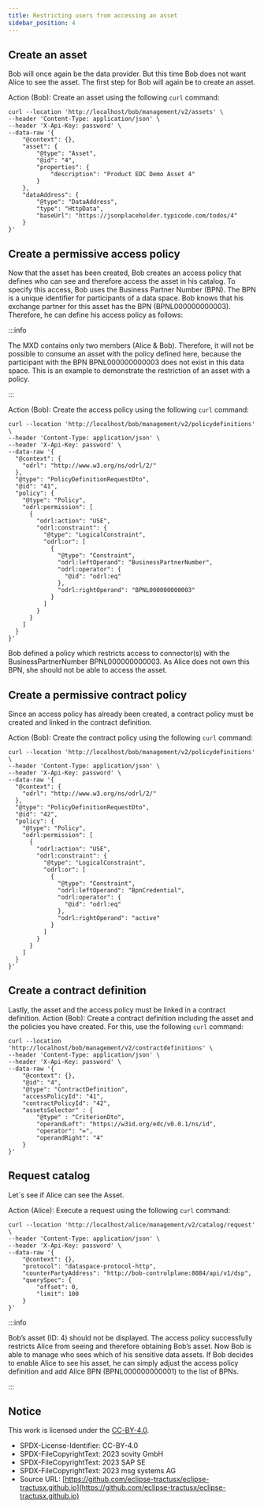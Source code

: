 ```yaml
---
title: Restricting users from accessing an asset
sidebar_position: 4
---
```


## Create an asset

Bob will once again be the data provider. But this time Bob does not want Alice to see the asset.
The first step for Bob will again be to create an asset.

Action (Bob): Create an asset using the following `curl` command:

```shell
curl --location 'http://localhost/bob/management/v2/assets' \
--header 'Content-Type: application/json' \
--header 'X-Api-Key: password' \
--data-raw '{
    "@context": {},
    "asset": {
        "@type": "Asset",
        "@id": "4", 
        "properties": {
            "description": "Product EDC Demo Asset 4"
        }
    },
    "dataAddress": {
        "@type": "DataAddress",
        "type": "HttpData",
        "baseUrl": "https://jsonplaceholder.typicode.com/todos/4"
    }
}'
```

## Create a permissive access policy

Now that the asset has been created, Bob creates an access policy that defines who can see and therefore access the asset in his catalog. To specify this access, Bob uses the Business Partner Number (BPN). The BPN is a unique identifier for participants of a data space. Bob knows that his exchange partner for this asset has the BPN (BPNL000000000003). Therefore, he can define his access policy as follows:

:::info

The MXD contains only two members (Alice & Bob). Therefore, it will not be possible to consume an asset with the policy defined here, because the participant with the BPN BPNL000000000003 does not exist in this data space. This is an example to demonstrate the restriction of an asset with a policy.

:::

Action (Bob): Create the access policy using the following `curl` command:

```shell
curl --location 'http://localhost/bob/management/v2/policydefinitions' \
--header 'Content-Type: application/json' \
--header 'X-Api-Key: password' \
--data-raw '{
  "@context": {
    "odrl": "http://www.w3.org/ns/odrl/2/"
  },
  "@type": "PolicyDefinitionRequestDto",
  "@id": "41",
  "policy": {
    "@type": "Policy",
    "odrl:permission": [
      {
        "odrl:action": "USE",
        "odrl:constraint": {
          "@type": "LogicalConstraint",
          "odrl:or": [
            {
              "@type": "Constraint",
              "odrl:leftOperand": "BusinessPartnerNumber",
              "odrl:operator": {
                "@id": "odrl:eq"
              },
              "odrl:rightOperand": "BPNL000000000003"
            }
          ]
        }
      }
    ]
  }
}' 
```

Bob defined a policy which restricts access to connector(s) with the BusinessPartnerNumber BPNL000000000003. As Alice does not own this BPN, she should not be able to access the asset.

## Create a permissive contract policy

Since an access policy has already been created, a contract policy must be created and linked in the contract definition.

Action (Bob): Create the contract policy using the following `curl` command:

```shell
curl --location 'http://localhost/bob/management/v2/policydefinitions' \
--header 'Content-Type: application/json' \
--header 'X-Api-Key: password' \
--data-raw '{
  "@context": {
    "odrl": "http://www.w3.org/ns/odrl/2/"
  },
  "@type": "PolicyDefinitionRequestDto",
  "@id": "42",
  "policy": {
    "@type": "Policy",
    "odrl:permission": [
      {
        "odrl:action": "USE",
        "odrl:constraint": {
          "@type": "LogicalConstraint",
          "odrl:or": [
            {
              "@type": "Constraint",
              "odrl:leftOperand": "BpnCredential",
              "odrl:operator": {
                "@id": "odrl:eq"
              },
              "odrl:rightOperand": "active"
            }
          ]
        }
      }
    ]
  }
}'
```

## Create a contract definition

Lastly, the asset and the access policy must be linked in a contract definition.
Action (Bob): Create a contract definition including the asset and the policies you have created. For this, use the following `curl` command:

```shell
curl --location 'http://localhost/bob/management/v2/contractdefinitions' \
--header 'Content-Type: application/json' \
--header 'X-Api-Key: password' \
--data-raw '{
    "@context": {},
    "@id": "4",
    "@type": "ContractDefinition",
    "accessPolicyId": "41",
    "contractPolicyId": "42",
    "assetsSelector" : {
        "@type" : "CriterionDto",
        "operandLeft": "https://w3id.org/edc/v0.0.1/ns/id",
        "operator": "=",
        "operandRight": "4"
    }
}'
```

## Request catalog

Let´s see if Alice can see the Asset.

Action (Alice): Execute a request using the following `curl` command:

```shell
curl --location 'http://localhost/alice/management/v2/catalog/request' \
--header 'Content-Type: application/json' \
--header 'X-Api-Key: password' \
--data-raw '{
    "@context": {},
    "protocol": "dataspace-protocol-http",
    "counterPartyAddress": "http://bob-controlplane:8084/api/v1/dsp",
    "querySpec": {
        "offset": 0,
        "limit": 100
    }
}'
```

:::info

Bob’s asset (ID: 4) should not be displayed. The access policy successfully restricts Alice from seeing and therefore obtaining Bob’s asset. Now Bob is able to manage who sees which of his sensitive data assets. If Bob decides to enable Alice to see his asset, he can simply adjust the access policy definition and add Alice BPN (BPNL000000000001) to the list of BPNs.

:::

## Notice

This work is licensed under the [CC-BY-4.0](https://creativecommons.org/licenses/by/4.0/legalcode).

- SPDX-License-Identifier: CC-BY-4.0
- SPDX-FileCopyrightText: 2023 sovity GmbH
- SPDX-FileCopyrightText: 2023 SAP SE
- SPDX-FileCopyrightText: 2023 msg systems AG
- Source URL: [https://github.com/eclipse-tractusx/eclipse-tractusx.github.io](https://github.com/eclipse-tractusx/eclipse-tractusx.github.io)
